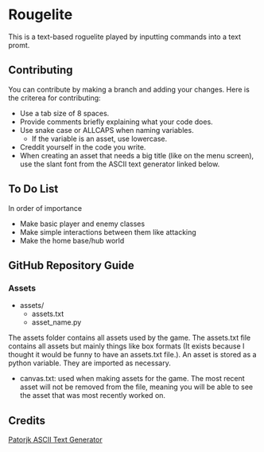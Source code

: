 # Rougelite

This is a text-based roguelite played by inputting commands into a text promt. 

## Contributing

You can contribute by making a branch and adding your changes. Here is the criterea for contributing:
- Use a tab size of 8 spaces.
- Provide comments briefly explaining what your code does.
- Use snake case or ALLCAPS when naming variables.
    - If the variable is an asset, use lowercase.
- Creddit yourself in the code you write.
- When creating an asset that needs a big title (like on the menu screen), use the slant font from the ASCII text generator linked below.

## To Do List

In order of importance

- Make basic player and enemy classes
- Make simple interactions between them like attacking
- Make the home base/hub world

## GitHub Repository Guide

### Assets

- assets/
  - assets.txt
  - asset_name.py

The assets folder contains all assets used by the game. The assets.txt file contains all assets but mainly things like box formats (It exists because I thought it would be funny to have an assets.txt file.).
An asset is stored as a python variable. They are imported as necessary.

- canvas.txt: used when making assets for the game. The most recent asset will not be removed from the file, meaning you will be able to see the asset that was most recently worked on.

## Credits

<a href="https://patorjk.com/software/taag/" target="_blank">Patorjk ASCII Text Generator</a>
